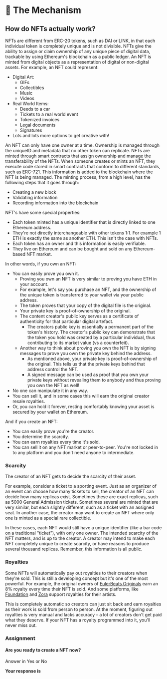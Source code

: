﻿# 🤖 The Mechanism

## **How do NFTs actually work?**

NFTs are different from ERC-20 tokens, such as DAI or LINK, in that each individual token is completely unique and is not divisible. NFTs give the ability to assign or claim ownership of any unique piece of digital data, trackable by using Ethereum's blockchain as a public ledger. An NFT is minted from digital objects as a representation of digital or non-digital assets. For example, an NFT could represent:

-   Digital Art:
    -   GIFs
    -   Collectibles
    -   Music
    -   Videos
-   Real World Items:
    -   Deeds to a car
    -   Tickets to a real world event
    -   Tokenized invoices
    -   Legal documents
    -   Signatures
-   Lots and lots more options to get creative with!

An NFT can only have one owner at a time. Ownership is managed through the uniqueID and metadata that no other token can replicate. NFTs are minted through smart contracts that assign ownership and manage the transferability of the NFTs. When someone creates or mints an NFT, they execute code stored in smart contracts that conform to different standards, such as ERC-721. This information is added to the blockchain where the NFT is being managed. The minting process, from a high level, has the following steps that it goes through:

-   Creating a new block
-   Validating information
-   Recording information into the blockchain

NFT's have some special properties:

-   Each token minted has a unique identifier that is directly linked to one Ethereum address.
-   They're not directly interchangeable with other tokens 1:1. For example 1 ETH is exactly the same as another ETH. This isn't the case with NFTs.
-   Each token has an owner and this information is easily verifiable.
-   They live on Ethereum and can be bought and sold on any Ethereum-based NFT market.

In other words, if you own an NFT:

-   You can easily prove you own it.
    -   Proving you own an NFT is very similar to proving you have ETH in your account.
    -   For example, let's say you purchase an NFT, and the ownership of the unique token is transferred to your wallet via your public address.
    -   The token proves that your copy of the digital file is the original.
    -   Your private key is proof-of-ownership of the original.
    -   The content creator's public key serves as a certificate of authenticity for that particular digital artefact.
        -   The creators public key is essentially a permanent part of the token's history. The creator's public key can demonstrate that the token you hold was created by a particular individual, thus contributing to its market value (vs a counterfeit).
    -   Another way to think about proving you own the NFT is by signing messages to prove you own the private key behind the address.
        -   As mentioned above, your private key is proof-of-ownership of the original. This tells us that the private keys behind that address control the NFT.
        -   A signed message can be used as proof that you own your private keys without revealing them to anybody and thus proving you own the NFT as well!
-   No one can manipulate it in any way.
-   You can sell it, and in some cases this will earn the original creator resale royalties.
-   Or, you can hold it forever, resting comfortably knowing your asset is secured by your wallet on Ethereum.

And if you create an NFT:

-   You can easily prove you're the creator.
-   You determine the scarcity.
-   You can earn royalties every time it's sold.
-   You can sell it on any NFT market or peer-to-peer. You're not locked in to any platform and you don't need anyone to intermediate.

### Scarcity

The creator of an NFT gets to decide the scarcity of their asset.

For example, consider a ticket to a sporting event. Just as an organizer of an event can choose how many tickets to sell, the creator of an NFT can decide how many replicas exist. Sometimes these are exact replicas, such as 5000 General Admission tickets. Sometimes several are minted that are very similar, but each slightly different, such as a ticket with an assigned seat. In another case, the creator may want to create an NFT where only one is minted as a special rare collectible.

In these cases, each NFT would still have a unique identifier (like a bar code on a traditional "ticket"), with only one owner. The intended scarcity of the NFT matters, and is up to the creator. A creator may intend to make each NFT completely unique to create scarcity, or have reasons to produce several thousand replicas. Remember, this information is all public.

### Royalties

Some NFTs will automatically pay out royalties to their creators when they're sold. This is still a developing concept but it's one of the most powerful. For example, the original owners of [EulerBeats Originals](https://eulerbeats.com/)  earn an 8% royalty every time their NFT is sold. And some platforms, like [Foundation](https://foundation.app/)  and [Zora](https://zora.co/)  support royalties for their artists.

This is completely automatic so creators can just sit back and earn royalties as their work is sold from person to person. At the moment, figuring out royalties is very manual and lacks accuracy – a lot of creators don't get paid what they deserve. If your NFT has a royalty programmed into it, you'll never miss out.

### Assignment

#### Are you ready to create a NFT now?

Answer in Yes or No

**Your response is**
